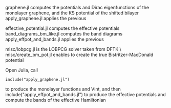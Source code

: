 graphene.jl computes the potentials and Dirac eigenfunctions of the monolayer graphene, and the KS potential of the shifted bilayer
apply_graphene.jl applies the previous

effective_potential.jl computes the effective potentials
band_diagrams_bm_like.jl computes the band diagrams
apply_effpot_and_bands.jl applies the previous

misc/lobpcg.jl is the LOBPCG solver taken from DFTK \\
misc/create_bm_pot.jl enables to create the true Bistritzer-MacDonald potential

Open Julia, call 

```
include("apply_graphene.jl")
```
to produce the monolayer functions and Vint, and then include("apply_effpot_and_bands.jl") to produce the effective potentials and compute the bands of the effective Hamiltonian
